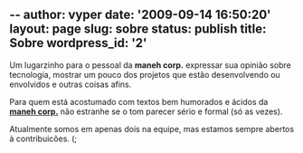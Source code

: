 --
author: vyper
date: '2009-09-14 16:50:20'
layout: page
slug: sobre
status: publish
title: Sobre
wordpress_id: '2'
---

Um lugarzinho para o pessoal da **maneh corp.** expressar sua opinião sobre
tecnologia, mostrar um pouco dos projetos que estão desenvolvendo ou
envolvidos e outras coisas afins.

Para quem está acostumado com textos bem humorados e ácidos da **[maneh
corp.](http://www.maneh.org/)** não estranhe se o tom parecer sério e formal
(só as vezes).

Atualmente somos em apenas dois na equipe, mas estamos sempre abertos à
contribuicões. (;


